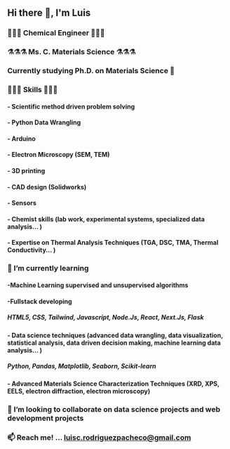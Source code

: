 ## Hi there 👋, I'm Luis

### 🧪🧪🧪 Chemical Engineer 🧪🧪🧪

### ⚗️⚗️⚗️ Ms. C. Materials Science ⚗️⚗️⚗️

### Currently studying Ph.D. on Materials Science 🔬

### 🎨🎨🎨 Skills 🎨🎨🎨

#### - Scientific method driven problem solving

#### - Python Data Wrangling

#### - Arduino

#### - Electron Microscopy (SEM, TEM)

#### - 3D printing

#### - CAD design (Solidworks)

#### - Sensors

#### - Chemist skills (lab work, experimental systems, specialized data analysis... )

#### - Expertise on Thermal Analysis Techniques (TGA, DSC, TMA, Thermal Conductivity... )


### 🌱 I’m currently learning 


#### -Machine Learning supervised and unsupervised algorithms
#### -Fullstack developing
##### HTML5, CSS, Tailwind, Javascript, Node.Js, React, Next.Js, Flask


#### - Data science techniques (advanced data wrangling, data visualization, statistical analysis, data driven decision making, machine learning data analysis... )
##### Python, Pandas, Matplotlib, Seaborn, Scikit-learn


#### - Advanced Materials Science Characterization Techniques (XRD, XPS, EELS, electron diffraction, electron microscopy)



### 👯 I’m looking to collaborate on data science projects and web development projects 

### 📫 Reach me! ... luisc.rodriguezpacheco@gmail.com 




<!--
**luiscarp/luiscarp** is a ✨ _special_ ✨ repository because its `README.md` (this file) appears on your GitHub profile.

Here are some ideas to get you started:

- 🔭 I’m currently working on ...
- 🌱 I’m currently learning ...
- 👯 I’m looking to collaborate on ...
- 🤔 I’m looking for help with ...
- 💬 Ask me about ...
- 📫 How to reach me: ...
- 😄 Pronouns: ...
- ⚡ Fun fact: ...
-->
